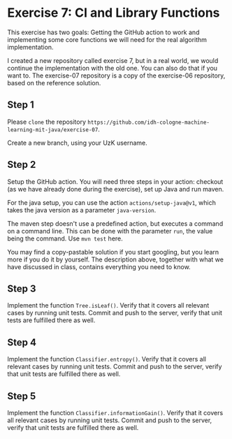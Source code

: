 # Exercise 7: CI and Library Functions


This exercise has two goals: Getting the GitHub action to work and implementing 
some core functions we will need for the real algorithm implementation.

I created a new repository called exercise 7, but in a real world, we would 
continue the implementation with the old one. You can also do that if you want 
to. The exercise-07 repository is a copy of the exercise-06 repository, based
on the reference solution.

## Step 1
Please `clone` the repository `https://github.com/idh-cologne-machine-learning-mit-java/exercise-07`.

Create a new branch, using your UzK username.

## Step 2
Setup the GitHub action. You will need three steps in your action:
checkout (as we have already done during the exercise), set up Java and run maven. 

For the java setup, you can use the action `actions/setup-java@v1`, which takes 
the java version as a parameter `java-version`. 

The maven step doesn't use a predefined action, but executes a command on a 
command line. This can be done with the parameter `run`, the value being the 
command. Use `mvn test` here.

You may find a copy-pastable solution if you start googling, but you learn more
if you do it by yourself. The description above, together with what we have 
discussed in class, contains everything you need to know.

## Step 3
Implement the function `Tree.isLeaf()`. Verify that it covers all relevant cases 
by running unit tests. Commit and push to the server, verify that unit tests are
fulfilled there as well.

## Step 4
Implement the function `Classifier.entropy()`. Verify that it covers all relevant cases 
by running unit tests. Commit and push to the server, verify that unit tests are
fulfilled there as well.

## Step 5
Implement the function `Classifier.informationGain()`. Verify that it covers all relevant cases 
by running unit tests. Commit and push to the server, verify that unit tests are
fulfilled there as well.

